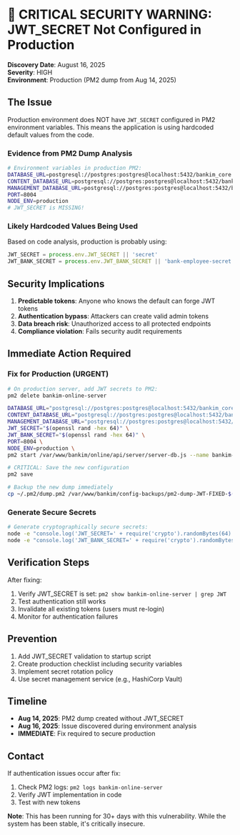 # 🚨 CRITICAL SECURITY WARNING: JWT_SECRET Not Configured in Production

**Discovery Date**: August 16, 2025  
**Severity**: HIGH  
**Environment**: Production (PM2 dump from Aug 14, 2025)

## The Issue

Production environment does NOT have `JWT_SECRET` configured in PM2 environment variables. This means the application is using hardcoded default values from the code.

### Evidence from PM2 Dump Analysis
```bash
# Environment variables in production PM2:
DATABASE_URL=postgresql://postgres:postgres@localhost:5432/bankim_core
CONTENT_DATABASE_URL=postgresql://postgres:postgres@localhost:5432/bankim_content
MANAGEMENT_DATABASE_URL=postgresql://postgres:postgres@localhost:5432/bankim_management
PORT=8004
NODE_ENV=production
# JWT_SECRET is MISSING!
```

### Likely Hardcoded Values Being Used
Based on code analysis, production is probably using:
```javascript
JWT_SECRET = process.env.JWT_SECRET || 'secret'
JWT_BANK_SECRET = process.env.JWT_BANK_SECRET || 'bank-employee-secret'
```

## Security Implications

1. **Predictable tokens**: Anyone who knows the default can forge JWT tokens
2. **Authentication bypass**: Attackers can create valid admin tokens
3. **Data breach risk**: Unauthorized access to all protected endpoints
4. **Compliance violation**: Fails security audit requirements

## Immediate Action Required

### Fix for Production (URGENT)
```bash
# On production server, add JWT secrets to PM2:
pm2 delete bankim-online-server

DATABASE_URL="postgresql://postgres:postgres@localhost:5432/bankim_core" \
CONTENT_DATABASE_URL="postgresql://postgres:postgres@localhost:5432/bankim_content" \
MANAGEMENT_DATABASE_URL="postgresql://postgres:postgres@localhost:5432/bankim_management" \
JWT_SECRET="$(openssl rand -hex 64)" \
JWT_BANK_SECRET="$(openssl rand -hex 64)" \
PORT=8004 \
NODE_ENV=production \
pm2 start /var/www/bankim/online/api/server/server-db.js --name bankim-online-server -i 2

# CRITICAL: Save the new configuration
pm2 save

# Backup the new dump immediately
cp ~/.pm2/dump.pm2 /var/www/bankim/config-backups/pm2-dump-JWT-FIXED-$(date +%Y%m%d).pm2
```

### Generate Secure Secrets
```bash
# Generate cryptographically secure secrets:
node -e "console.log('JWT_SECRET=' + require('crypto').randomBytes(64).toString('hex'))"
node -e "console.log('JWT_BANK_SECRET=' + require('crypto').randomBytes(64).toString('hex'))"
```

## Verification Steps

After fixing:
1. Verify JWT_SECRET is set: `pm2 show bankim-online-server | grep JWT`
2. Test authentication still works
3. Invalidate all existing tokens (users must re-login)
4. Monitor for authentication failures

## Prevention

1. Add JWT_SECRET validation to startup script
2. Create production checklist including security variables
3. Implement secret rotation policy
4. Use secret management service (e.g., HashiCorp Vault)

## Timeline

- **Aug 14, 2025**: PM2 dump created without JWT_SECRET
- **Aug 16, 2025**: Issue discovered during environment analysis
- **IMMEDIATE**: Fix required to secure production

## Contact

If authentication issues occur after fix:
1. Check PM2 logs: `pm2 logs bankim-online-server`
2. Verify JWT implementation in code
3. Test with new tokens

**Note**: This has been running for 30+ days with this vulnerability. While the system has been stable, it's critically insecure.